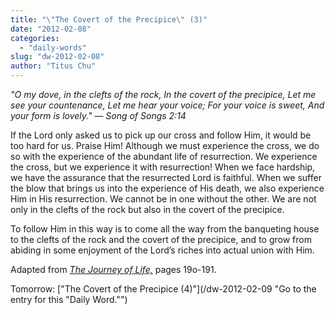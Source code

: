 ```yaml
---
title: "\"The Covert of the Precipice\" (3)"
date: "2012-02-08"
categories: 
  - "daily-words"
slug: "dw-2012-02-08"
author: "Titus Chu"
---
```


_"O my dove, in the clefts of the rock, In the covert of the precipice, Let me see your countenance, Let me hear your voice; For your voice is sweet, And your form is lovely." — Song of Songs 2:14_

If the Lord only asked us to pick up our cross and follow Him, it would be too hard for us. Praise Him! Although we must experience the cross, we do so with the experience of the abundant life of resurrection. We experience the cross, but we experience it with resurrection! When we face hardship, we have the assurance that the resurrected Lord is faithful. When we suffer the blow that brings us into the experience of His death, we also experience Him in His resurrection. We cannot be in one without the other. We are not only in the clefts of the rock but also in the covert of the precipice.

To follow Him in this way is to come all the way from the banqueting house to the clefts of the rock and the covert of the precipice, and to grow from abiding in some enjoyment of the Lord’s riches into actual union with Him.

Adapted from _[The Journey of Life,](/book-journey "Go to the listing for this book.")_ pages 19o-191.

Tomorrow: ["The Covert of the Precipice (4)"](/dw-2012-02-09 "Go to the entry for this "Daily Word."")
